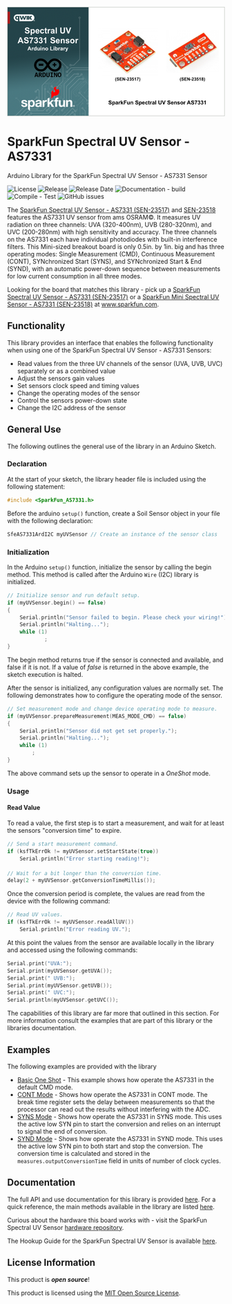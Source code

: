 
![SparkFun Spectral UV Sensor - AS7331](docs/images/gh-banner-2025-as7331.png "SparkFun Spectral UV Sensor - AS7331 Sensor")

# SparkFun Spectral UV Sensor - AS7331

Arduino Library for the SparkFun Spectral UV Sensor - AS7331 Sensor

![License](https://img.shields.io/github/license/sparkfun/SparkFun_AS7331_Arduino_Library)
![Release](https://img.shields.io/github/v/release/sparkfun/SparkFun_AS7331_Arduino_Library)
![Release Date](https://img.shields.io/github/release-date/sparkfun/SparkFun_AS7331_Arduino_Library)
![Documentation - build](https://img.shields.io/github/actions/workflow/status/sparkfun/SparkFun_AS7331_Arduino_Library/build-deploy-ghpages.yml?label=doc%20build)
![Compile - Test](https://img.shields.io/github/actions/workflow/status/sparkfun/SparkFun_AS7331_Arduino_Library/compile-sketch.yml?label=compile%20test)
![GitHub issues](https://img.shields.io/github/issues/sparkfun/SparkFun_AS7331_Arduino_Library)


The [SparkFun Spectral UV Sensor - AS7331 (SEN-23517)](https://www.sparkfun.com/sparkfun-spectral-uv-sensor-as7331-qwiic.html) and [SEN-23518](https://www.sparkfun.com/sparkfun-mini-spectral-uv-sensor-as7331-qwiic.html) features the AS7331 UV sensor from ams OSRAM©. It measures UV radiation on three channels: UVA (320-400nm), UVB (280-320nm), and UVC (200-280nm) with high sensitivity and accuracy. The three channels on the AS7331 each have individual photodiodes with built-in interference filters. This Mini-sized breakout board is only 0.5in. by 1in. big and has three operating modes: Single Measurement (CMD), Continuous Measurement (CONT), SYNchronized Start (SYNS), and SYNchronized Start & End (SYND), with an automatic power-down sequence between measurements for low current consumption in all three modes.

Looking for the board that matches this library - pick up a [SparkFun Spectral UV Sensor - AS7331 (SEN-23517)](https://www.sparkfun.com/sparkfun-spectral-uv-sensor-as7331-qwiic.html) or a [SparkFun Mini Spectral UV Sensor - AS7331 (SEN-23518)](https://www.sparkfun.com/sparkfun-mini-spectral-uv-sensor-as7331-qwiic.html) at www.sparkfun.com.

## Functionality

This library provides an interface that enables the following functionality when using one of the SparkFun Spectral UV Sensor - AS7331 Sensors:

* Read values from the three UV channels of the sensor (UVA, UVB, UVC) separately or as a combined value
* Adjust the sensors gain values
* Set sensors clock speed and timing values
* Change the operating modes of the sensor
* Control the sensors power-down state
* Change the I2C address of the sensor

## General Use 

The following outlines the general use of the library in an Arduino Sketch. 

### Declaration

At the start of your sketch, the library header file is included using the following statement:

~~~cpp
#include <SparkFun_AS7331.h>
~~~

Before the arduino ```setup()``` function, create a Soil Sensor object in your file with the following declaration:

~~~c
SfeAS7331ArdI2C myUVSensor // Create an instance of the sensor class
~~~

### Initialization

In the Arduino ```setup()``` function, initialize the sensor by calling the begin method. This method is called after the Arduino `Wire` (I2C) library is initialized. 

~~~cpp
// Initialize sensor and run default setup.
if (myUVSensor.begin() == false)
{
    Serial.println("Sensor failed to begin. Please check your wiring!");
    Serial.println("Halting...");
    while (1)
            ;
}
~~~

The begin method returns true if the sensor is connected and available, and false if it is not. If a value of *false* is returned in the above example, the  sketch execution is halted.

After the sensor is initialized, any configuration values are normally set. The following demonstrates how to configure the operating mode of the sensor.

~~~cpp
// Set measurement mode and change device operating mode to measure.
if (myUVSensor.prepareMeasurement(MEAS_MODE_CMD) == false)
{
    Serial.println("Sensor did not get set properly.");
    Serial.println("Halting...");
    while (1)
        ;
}
~~~

The above command sets up the sensor to operate in a *OneShot* mode.

### Usage

#### Read Value

To read a value, the first step is to start a measurement, and wait for at least the sensors "conversion time" to expire. 

~~~cpp
// Send a start measurement command.
if (ksfTkErrOk != myUVSensor.setStartState(true))
    Serial.println("Error starting reading!");

// Wait for a bit longer than the conversion time.
delay(2 + myUVSensor.getConversionTimeMillis());
~~~

Once the conversion period is complete, the values are read from the device with the following command:

~~~cpp
// Read UV values.
if (ksfTkErrOk != myUVSensor.readAllUV())
    Serial.println("Error reading UV.");
~~~

At this point the values from the sensor are available locally in the library and accessed using the following commands:

~~~cpp
Serial.print("UVA:");
Serial.print(myUVSensor.getUVA());
Serial.print(" UVB:");
Serial.print(myUVSensor.getUVB());
Serial.print(" UVC:");
Serial.println(myUVSensor.getUVC());
~~~

The capabilities of this library are far more that outlined in this section. For more information consult the examples that are part of this library or the libraries documentation.

## Examples

The following examples are provided with the library

- [Basic One Shot](examples/Example01_Basic_OneShot/Example01_Basic_OneShot.ino) - This example shows how operate the AS7331 in the default CMD mode.
- [CONT Mode](examples/Example02_CONT_Mode/Example02_CONT_Mode.ino) - Shows how operate the AS7331 in CONT mode. The break time register sets the delay between measurements so that the processor can read out the results without interfering with the ADC. 
- [SYNS Mode](examples/Example_03_LEDFlashMoisture/Example_03_LEDFlashMoisture.ino) - Shows how operate the AS7331 in SYNS mode. This uses the active low SYN pin to start the conversion and relies on an interrupt to signal the end of conversion.
- [SYND Mode](examples/Example04_SYND_Mode/Example04_SYND_Mode.ino) - Shows how operate the AS7331 in SYND mode. This uses the active low SYN pin to both start and stop the conversion. The conversion time is calculated and stored in the `measures.outputConversionTime` field in units of number of clock cycles.

## Documentation

The full API and use documentation for this library is provided [here](http://docs.sparkfun.com/SparkFun_AS7331_Arduino_Library/). For a quick reference, the main methods available in the library are listed [here](http://docs.sparkfun.com/SparkFun_AS7331_Arduino_Library/functions.html).

Curious about the hardware this board works with - visit the SparkFun Spectral UV Sensor [hardware repository](https://github.com/sparkfun/SparkFun_Spectral_UV_Sensor_AS7331).

The Hookup Guide for the SparkFun Spectral UV Sensor is available [here](https://sparkfun.github.io/SparkFun_Spectral_UV_Sensor_AS7331).

## License Information

This product is ***open source***!

This product is licensed using the [MIT Open Source License](https://opensource.org/license/mit). 
